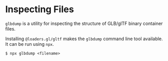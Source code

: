 # Inspecting Files

`glbdump` is a utility for inspecting the structure of GLB/glTF binary container files.

Installing `@loaders.gl/gltf` makes the `glbdump` command line tool available. It can be run using `npx`.

```
$ npx glbdump <filename>
```

